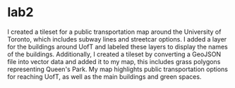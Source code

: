 # lab2
I created a tileset for a public transportation map around the University of Toronto, which includes subway lines and streetcar options. I added a layer for the buildings around UofT and labeled these layers to display the names of the buildings. Additionally, I created a tileset by converting a GeoJSON file into vector data and added it to my map, this includes grass polygons representing Queen's Park. My map highlights public transportation options for reaching UofT, as well as the main buildings and green spaces.
